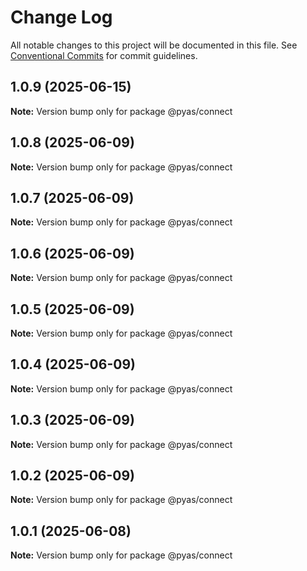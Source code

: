 # Change Log

All notable changes to this project will be documented in this file.
See [Conventional Commits](https://conventionalcommits.org) for commit guidelines.

## 1.0.9 (2025-06-15)

**Note:** Version bump only for package @pyas/connect





## 1.0.8 (2025-06-09)

**Note:** Version bump only for package @pyas/connect





## 1.0.7 (2025-06-09)

**Note:** Version bump only for package @pyas/connect





## 1.0.6 (2025-06-09)

**Note:** Version bump only for package @pyas/connect





## 1.0.5 (2025-06-09)

**Note:** Version bump only for package @pyas/connect





## 1.0.4 (2025-06-09)

**Note:** Version bump only for package @pyas/connect





## 1.0.3 (2025-06-09)

**Note:** Version bump only for package @pyas/connect





## 1.0.2 (2025-06-09)

**Note:** Version bump only for package @pyas/connect





## 1.0.1 (2025-06-08)

**Note:** Version bump only for package @pyas/connect
